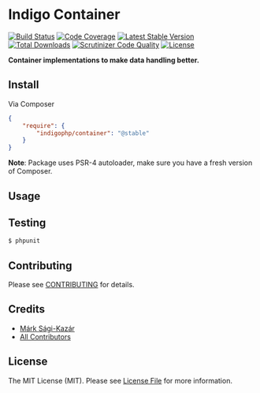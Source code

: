 # Indigo Container

[![Build Status](https://travis-ci.org/indigophp/container.svg?branch=develop)](https://travis-ci.org/indigophp/container)
[![Code Coverage](https://scrutinizer-ci.com/g/indigophp/container/badges/coverage.png?s=e581c260b3750a3917a2520ba9ed8527761bcef1)](https://scrutinizer-ci.com/g/indigophp/container/)
[![Latest Stable Version](https://poser.pugx.org/indigophp/container/v/stable.png)](https://packagist.org/packages/indigophp/container)
[![Total Downloads](https://poser.pugx.org/indigophp/container/downloads.png)](https://packagist.org/packages/indigophp/container)
[![Scrutinizer Code Quality](https://scrutinizer-ci.com/g/indigophp/container/badges/quality-score.png?s=e6dd4f4a855d5bcf9b9c31467e087fafa8698253)](https://scrutinizer-ci.com/g/indigophp/container/)
[![License](https://poser.pugx.org/indigophp/container/license.png)](https://packagist.org/packages/indigophp/container)

**Container implementations to make data handling better.**


## Install

Via Composer

``` json
{
    "require": {
        "indigophp/container": "@stable"
    }
}
```

**Note**: Package uses PSR-4 autoloader, make sure you have a fresh version of Composer.


## Usage


## Testing

``` bash
$ phpunit
```


## Contributing

Please see [CONTRIBUTING](https://github.com/indigophp/container/blob/develop/CONTRIBUTING.md) for details.


## Credits

- [Márk Sági-Kazár](https://github.com/sagikazarmark)
- [All Contributors](https://github.com/indigophp/container/contributors)


## License

The MIT License (MIT). Please see [License File](https://github.com/indigophp/container/blob/develop/LICENSE) for more information.